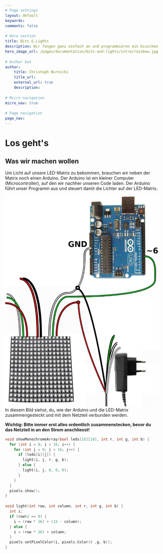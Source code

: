 ```yaml
---
# Page settings
layout: default
keywords:
comments: false

# Hero section
title: Bits & Lights
description: Wir fangen ganz einfach an und programmieren ein bisschen Licht auf eine LED-Matrix. Im Hintergrund haben wir ein bisschen was vorbereitet, sodass du mit ein paar ganz einfachen Zeilen Code deine ersten Bilder und Licht-Animationen auf deiner LED-Matrix siehst.
hero_image_url: /pages/documentation/bits-and-lights/intro/rainbow.jpg

# Author box
author:
    title: Christoph Burnicki
    title_url: 
    external_url: true
    description: 

# Micro navigation
micro_nav: true

# Page navigation
page_nav:
---
```


# Los geht's

## Was wir machen wollen

Um Licht auf unsere LED-Matrix zu bekommen, brauchen wir neben der Matrix noch einen Arduino. Der Arduino ist ein kleiner Computer (Microcontroller), auf den wir nachher unseren Code laden. Der Arduino führt unser Programm aus und steuert damit die Lichter auf der LED-Matrix.

<a href="/pages/documentation/bits-and-lights/intro/arduino-led-hardware-setup.jpg" target="_blank"><img src="/pages/documentation/bits-and-lights/intro/arduino-led-hardware-setup.jpg" class="inline" alt="Der Aufbau mit Arduino und LED-Matrix"/></a>In diesem Bild siehst, du, wie der Arduino und die LED-Matrix zusammengesteckt und mit dem Netzteil verbunden werden.

**Wichtig: Bitte immer erst alles ordentlich zusammenstecken, bevor du das Netzteil in an den Strom anschliesst!**

```c
void showMonochromeArray(bool leds[16][16], int r, int g, int b) {
  for (int i = 0; i < 16; i++) {
    for (int j = 0; j < 16; j++) {
      if (leds[i][j]) {
        light(i, j, r, g, b);
      } else {
        light(i, j, 0, 0, 0);
      }
    }
  }
  pixels.show();
}

void light(int row, int column, int r, int g, int b) {
  int i;
  if (row%2 == 0) {
    i = (row * 16) + (15 - column);
  } else {
    i = (row * 16) + column;
  }
  pixels.setPixelColor(i, pixels.Color(r ,g, b));
}
```
